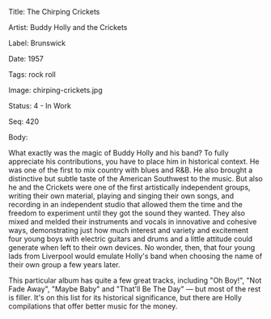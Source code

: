 Title:  The Chirping Crickets

Artist: Buddy Holly and the Crickets

Label:  Brunswick

Date:   1957

Tags:   rock  roll

Image:  chirping-crickets.jpg

Status: 4 - In Work

Seq:    420

Body: 

What exactly was the magic of Buddy Holly and his band? To fully appreciate his contributions, you have to place him in historical context. He was one of the first to mix country with blues and R&B. He also brought a distinctive but subtle taste of the American Southwest to the music. But also he and the Crickets were one of the first artistically independent groups, writing their own material, playing and singing their own songs, and recording in an independent studio that allowed them the time and the freedom to experiment until they got the sound they wanted. They also mixed and melded their instruments and vocals in innovative and cohesive ways, demonstrating just how much interest and variety and excitement four young boys with electric guitars and drums and a little attitude could generate when left to their own devices. No wonder, then, that four young lads from Liverpool would emulate Holly's band when choosing the name of their own group a few years later. 

This particular album has quite a few great tracks, including "Oh Boy!", "Not Fade Away", "Maybe Baby" and "That'll Be The Day" — but most of the rest is filler. It's on this list for its historical significance, but there are Holly compilations that offer better music for the money. 
